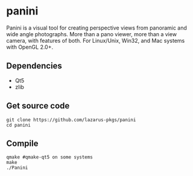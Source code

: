 # panini

Panini is a visual tool for creating perspective views from panoramic and wide angle photographs. More than a pano viewer, more than a view camera, with features of both. For Linux/Unix, Win32, and Mac systems with OpenGL 2.0+.

## Dependencies

* Qt5
* zlib

## Get source code

```
git clone https://github.com/lazarus-pkgs/panini
cd panini
```

## Compile

```
qmake #qmake-qt5 on some systems
make
./Panini
```
